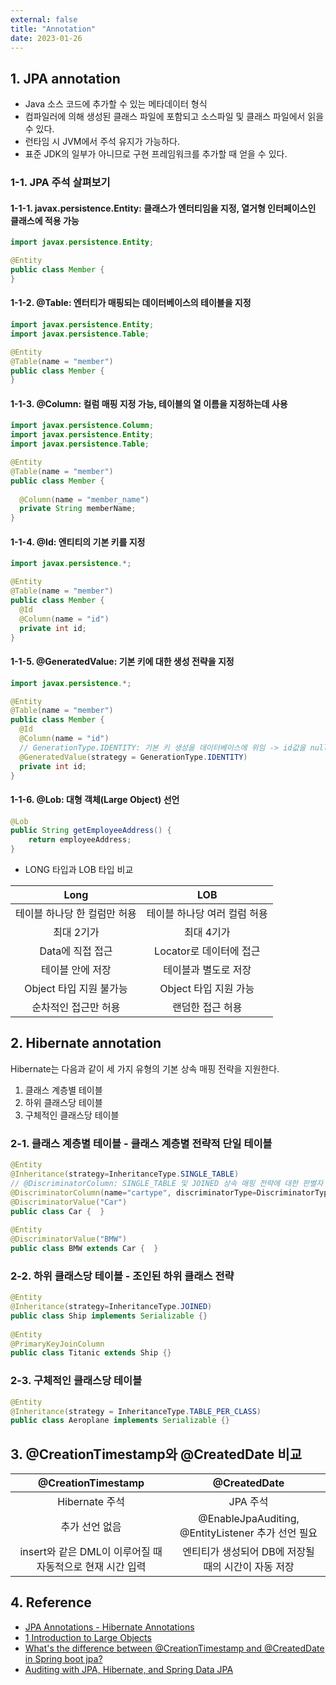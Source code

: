```yaml
---
external: false
title: "Annotation"
date: 2023-01-26
---
```


## 1. JPA annotation

- Java 소스 코드에 추가할 수 있는 메타데이터 형식
- 컴파일러에 의해 생성된 클래스 파일에 포함되고 소스파일 및 클래스 파일에서 읽을 수 있다.
- 런타임 시 JVM에서 주석 유지가 가능하다.
- 표준 JDK의 일부가 아니므로 구현 프레임워크를 추가할 때 얻을 수 있다.

### 1-1. JPA 주석 살펴보기

#### 1-1-1. javax.persistence.Entity: 클래스가 엔터티임을 지정, 열거형 인터페이스인 클래스에 적용 가능

```java
import javax.persistence.Entity;

@Entity
public class Member {
}
```

#### 1-1-2. @Table: 엔터티가 매핑되는 데이터베이스의 테이블을 지정

```java
import javax.persistence.Entity;
import javax.persistence.Table;

@Entity
@Table(name = "member")
public class Member {
}
```

#### 1-1-3. @Column: 컬럼 매핑 지정 가능, 테이블의 열 이름을 지정하는데 사용

```java
import javax.persistence.Column;
import javax.persistence.Entity;
import javax.persistence.Table;

@Entity
@Table(name = "member")
public class Member {
 
  @Column(name = "member_name")
  private String memberName;
}
```

#### 1-1-4. @Id: 엔티티의 기본 키를 지정

```java
import javax.persistence.*;

@Entity
@Table(name = "member")
public class Member { 
  @Id
  @Column(name = "id")
  private int id;
}
```

#### 1-1-5. @GeneratedValue: 기본 키에 대한 생성 전략을 지정

```java
import javax.persistence.*;

@Entity
@Table(name = "member")
public class Member { 
  @Id
  @Column(name = "id")
  // GenerationType.IDENTITY: 기본 키 생성을 데이터베이스에 위임 -> id값을 null로 하면 DB에서 알아서 AUTO_INCREMENT로 설정
  @GeneratedValue(strategy = GenerationType.IDENTITY)
  private int id;
}
```

#### 1-1-6. @Lob: 대형 객체(Large Object) 선언

```java
@Lob
public String getEmployeeAddress() {
    return employeeAddress;
}
```

- LONG 타입과 LOB 타입 비교

|             Long             |              LOB             |
|:----------------------------:|:----------------------------:|
| 테이블 하나당 한 컬럼만 허용 | 테이블 하나당 여러 컬럼 허용 |
|          최대 2기가          |          최대 4기가          |
|       Data에 직접 접근       |    Locator로 데이터에 접근   |
|       테이블 안에 저장       |     테이블과 별도로 저장     |
|    Object 타입 지원 불가능   |     Object 타입 지원 가능    |
|     순차적인 접근만 허용     |       랜덤한 접근 허용       |

## 2. Hibernate annotation

Hibernate는 다음과 같이 세 가지 유형의 기본 상속 매핑 전략을 지원한다.

1. 클래스 계층별 테이블
2. 하위 클래스당 테이블
3. 구체적인 클래스당 테이블

### 2-1. 클래스 계층별 테이블 - 클래스 계층별 전략적 단일 테이블

```java
@Entity
@Inheritance(strategy=InheritanceType.SINGLE_TABLE)
// @DiscriminatorColumn: SINGLE_TABLE 및 JOINED 상속 매핑 전략에 대한 판별자 열을 지정
@DiscriminatorColumn(name="cartype", discriminatorType=DiscriminatorType.STRING )
@DiscriminatorValue("Car")
public class Car {  }
 
@Entity
@DiscriminatorValue("BMW")
public class BMW extends Car {  }
```

### 2-2. 하위 클래스당 테이블 - 조인된 하위 클래스 전략

```java
@Entity
@Inheritance(strategy=InheritanceType.JOINED)
public class Ship implements Serializable {}
 
@Entity
@PrimaryKeyJoinColumn
public class Titanic extends Ship {}
```

### 2-3. 구체적인 클래스당 테이블

```java
@Entity
@Inheritance(strategy = InheritanceType.TABLE_PER_CLASS)
public class Aeroplane implements Serializable {}
```

## 3. @CreationTimestamp와 @CreatedDate 비교

|                     @CreationTimestamp                    |                     @CreatedDate                    |
|:---------------------------------------------------------:|:---------------------------------------------------:|
|                       Hibernate 주석                      |                       JPA 주석                      |
|                       추가 선언 없음                      |  @EnableJpaAuditing, @EntityListener 추가 선언 필요 |
| insert와 같은 DML이 이루어질 때 자동적으로 현재 시간 입력 | 엔티티가 생성되어 DB에 저장될 때의 시간이 자동 저장 |

## 4. Reference

- [JPA Annotations - Hibernate Annotations](https://www.digitalocean.com/community/tutorials/jpa-hibernate-annotations)
- [1 Introduction to Large Objects](https://docs.oracle.com/cd/E18283_01/appdev.112/e18294/adlob_intro.htm)
- [What's the difference between @CreationTimestamp and @CreatedDate in Spring boot jpa?](https://stackoverflow.com/questions/66149224/whats-the-difference-between-creationtimestamp-and-createddate-in-spring-boot)
- [Auditing with JPA, Hibernate, and Spring Data JPA](https://www.baeldung.com/database-auditing-jpa)
